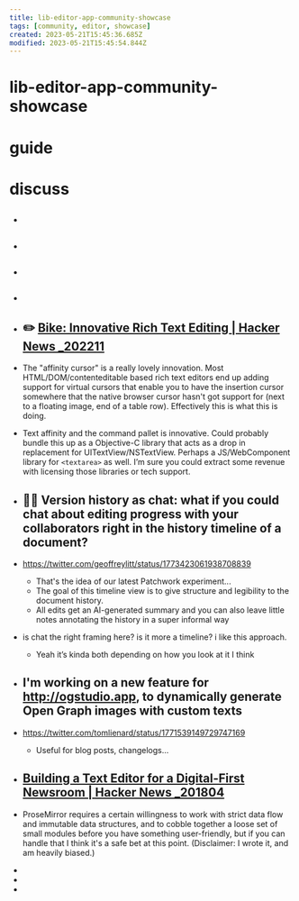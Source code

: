 ```yaml
---
title: lib-editor-app-community-showcase
tags: [community, editor, showcase]
created: 2023-05-21T15:45:36.685Z
modified: 2023-05-21T15:45:54.844Z
---
```


# lib-editor-app-community-showcase

# guide

# discuss
- ## 

- ## 

- ## 

- ## 

- ## ✏️ [Bike: Innovative Rich Text Editing | Hacker News _202211](https://news.ycombinator.com/item?id=33489123)
- The "affinity cursor" is a really lovely innovation. Most HTML/DOM/contenteditable based rich text editors end up adding support for virtual cursors that enable you to have the insertion cursor somewhere that the native browser cursor hasn't got support for (next to a floating image, end of a table row). Effectively this is what this is doing.

- Text affinity and the command pallet is innovative. Could probably bundle this up as a Objective-C library that acts as a drop in replacement for UITextView/NSTextView. Perhaps a JS/WebComponent library for `<textarea>` as well. I’m sure you could extract some revenue with licensing those libraries or tech support.

- ## 🤝🏻 Version history as chat: what if you could chat about editing progress with your collaborators right in the history timeline of a document?
- https://twitter.com/geoffreylitt/status/1773423061938708839
  - That's the idea of our latest Patchwork experiment...
  - The goal of this timeline view is to give structure and legibility to the document history.
  - All edits get an AI-generated summary and you can also leave little notes annotating the history in a super informal way

- is chat the right framing here? is it more a timeline? i like this approach.
  - Yeah it’s kinda both depending on how you look at it I think

- ## I'm working on a new feature for http://ogstudio.app, to dynamically generate Open Graph images with custom texts
- https://twitter.com/tomlienard/status/1771539149729747169
  - Useful for blog posts, changelogs...

- ## [Building a Text Editor for a Digital-First Newsroom | Hacker News _201804](https://news.ycombinator.com/item?id=16823708)
- ProseMirror requires a certain willingness to work with strict data flow and immutable data structures, and to cobble together a loose set of small modules before you have something user-friendly, but if you can handle that I think it's a safe bet at this point. (Disclaimer: I wrote it, and am heavily biased.)

- 
- 
- 
